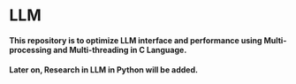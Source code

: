 # LLM
#### This repository is to optimize LLM interface and performance using Multi-processing and Multi-threading in C Language.
#### Later on, Research in LLM in Python will be added.
